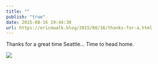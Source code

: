 ```yaml
---
title: ""
publish: "true"
date: 2015-08-16 19:44:30
url: https://ericmwalk.blog/2015/08/16/thanks-for-a.html
---
```


Thanks for a great time Seattle... Time to head home.

![](https://ericmwalk.blog/uploads/2022/9ae8b94fc6.jpg)
